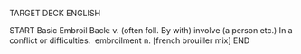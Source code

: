 TARGET DECK
ENGLISH

START
Basic
Embroil
Back: v. (often foll. By with) involve (a person etc.) In a conflict or difficulties.  embroilment n. [french brouiller mix]
END
